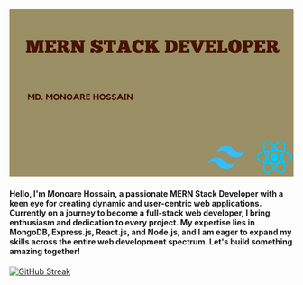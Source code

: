 ![Cover image!](https://raw.githubusercontent.com/monoare/monoare/main/Brown%20%20Business%20Card(1).jpg)

#### Hello, I'm Monoare Hossain, a passionate MERN Stack Developer with a keen eye for creating dynamic and user-centric web applications. Currently on a journey to become a full-stack web developer, I bring enthusiasm and dedication to every project. My expertise lies in MongoDB, Express.js, React.js, and Node.js, and I am eager to expand my skills across the entire web development spectrum. Let's build something amazing together!

[![GitHub Streak](https://github-readme-streak-stats.herokuapp.com?user=monoare&theme=monokai)](https://git.io/streak-stats)
